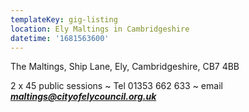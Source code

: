 ```yaml
---
templateKey: gig-listing
location: Ely Maltings in Cambridgeshire
datetime: '1681563600'
---
```

The Maltings, Ship Lane, Ely, Cambridgeshire, CB7 4BB

2﻿ x 45 public sessions \~ Tel 01353 662 633 \~ email ***[maltings@cityofelycouncil.org.uk](mailto:maltings@cityofelycouncil.org.uk)***